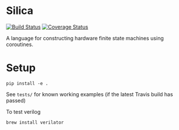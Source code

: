 # Silica
[![Build Status](https://travis-ci.org/leonardt/silica.svg?branch=master)](https://travis-ci.org/leonardt/silica)
[![Coverage Status](https://coveralls.io/repos/github/leonardt/silica/badge.svg?branch=master)](https://coveralls.io/github/leonardt/silica?branch=master)

A language for constructing hardware finite state machines using coroutines.

# Setup
```
pip install -e .
```

See `tests/` for known working examples (if the latest Travis build has passed)

To test verilog
```
brew install verilator
```
